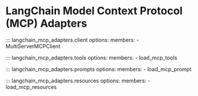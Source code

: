 # LangChain Model Context Protocol (MCP) Adapters

::: langchain_mcp_adapters.client
    options:
      members:
        - MultiServerMCPClient

::: langchain_mcp_adapters.tools
    options:
      members:
        - load_mcp_tools

::: langchain_mcp_adapters.prompts
    options:
      members:
        - load_mcp_prompt

::: langchain_mcp_adapters.resources
    options:
      members:
        - load_mcp_resources